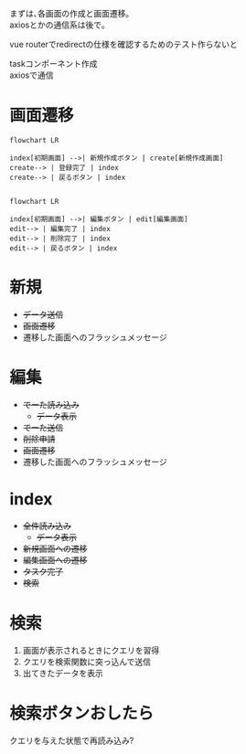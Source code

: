 まずは､各画面の作成と画面遷移｡  
axiosとかの通信系は後で｡  

vue routerでredirectの仕様を確認するためのテスト作らないと

taskコンポーネント作成  
axiosで通信

# 画面遷移
```mermaid
flowchart LR

index[初期画面] -->| 新規作成ボタン | create[新規作成画面]
create--> | 登録完了 | index
create--> | 戻るボタン | index


```

```mermaid
flowchart LR

index[初期画面] -->| 編集ボタン | edit[編集画面]
edit--> | 編集完了 | index
edit--> | 削除完了 | index
edit--> | 戻るボタン | index

```
# 新規
* ~~データ送信~~
* ~~画面遷移~~
* 遷移した画面へのフラッシュメッセージ

# 編集
* ~~でーた読み込み~~
    * ~~データ表示~~
* ~~でーた送信~~
* ~~削除申請~~
* ~~画面遷移~~
* 遷移した画面へのフラッシュメッセージ

# index
* ~~全件読み込み~~
    * ~~データ表示~~
* ~~新規画面への遷移~~
* ~~編集画面への遷移~~
* ~~タスク完了~~
* ~~検索~~

# 検索
1. 画面が表示されるときにクエリを習得
1. クエリを検索関数に突っ込んで送信
1. 出てきたデータを表示

# 検索ボタンおしたら
クエリを与えた状態で再読み込み?

